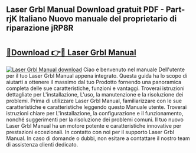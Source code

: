 ## Laser Grbl Manual Download gratuit PDF - Part-rjK Italiano Nuovo manuale del proprietario di riparazione jRP8R

# <h2><a href="http://dfbuwds.blite.top/?on=Laser+Grbl+Manual">🔗Download 👉🔴 Laser Grbl Manual</a></h2>

[![Laser Grbl Manual download](https://i.imgur.com/lujVjoI.png)](http://dfbuwds.blite.top/?on=Laser+Grbl+Manual)
Ciao e benvenuto nel manuale Dell'utente per il tuo Laser Grbl Manual appena integrato. Questa guida ha lo scopo di aiutarti a ottenere il massimo dal tuo Prodotto fornendo una panoramica completa delle sue caratteristiche, funzioni e vantaggi. Troverai istruzioni dettagliate per L'installazione, L'uso, la manutenzione e la risoluzione dei problemi. Prima di utilizzare Laser Grbl Manual, familiarizzare con le sue caratteristiche e caratteristiche leggendo questo Manuale utente. Troverai istruzioni chiare per L'installazione, la configurazione e il funzionamento, nonché suggerimenti per la risoluzione dei problemi comuni. Il tuo nuovo Laser Grbl Manual ha un motore potente e caratteristiche innovative per prestazioni eccezionali. In contatto con noi per il supporto Laser Grbl Manual. In caso di domande o dubbi, non esitare a contattare il nostro team di assistenza clienti dedicato.
